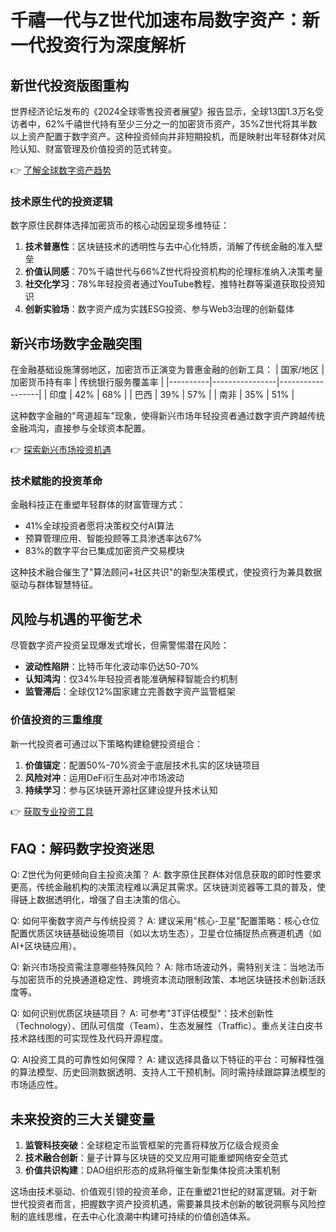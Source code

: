 # 千禧一代与Z世代加速布局数字资产：新一代投资行为深度解析

## 新世代投资版图重构
世界经济论坛发布的《2024全球零售投资者展望》报告显示，全球13国1.3万名受访者中，62%千禧世代持有至少三分之一的加密货币资产，35%Z世代将其半数以上资产配置于数字资产。这种投资倾向并非短期投机，而是映射出年轻群体对风险认知、财富管理及价值投资的范式转变。

👉 [了解全球数字资产趋势](https://bit.ly/okx_welcome)

### 技术原生代的投资逻辑
数字原住民群体选择加密货币的核心动因呈现多维特征：
1. **技术普惠性**：区块链技术的透明性与去中心化特质，消解了传统金融的准入壁垒
2. **价值认同感**：70%千禧世代与66%Z世代将投资机构的伦理标准纳入决策考量
3. **社交化学习**：78%年轻投资者通过YouTube教程、推特社群等渠道获取投资知识
4. **创新实验场**：数字资产成为实践ESG投资、参与Web3治理的创新载体

## 新兴市场数字金融突围
在金融基础设施薄弱地区，加密货币正演变为普惠金融的创新工具：
| 国家/地区 | 加密货币持有率 | 传统银行服务覆盖率 |
|----------|----------------|------------------|
| 印度      | 42%           | 68%             |
| 巴西      | 39%           | 57%             |
| 南非      | 35%           | 51%             |

这种数字金融的"弯道超车"现象，使得新兴市场年轻投资者通过数字资产跨越传统金融鸿沟，直接参与全球资本配置。

👉 [探索新兴市场投资机遇](https://bit.ly/okx_welcome)

### 技术赋能的投资革命
金融科技正在重塑年轻群体的财富管理方式：
- 41%全球投资者愿将决策权交付AI算法
- 预算管理应用、智能投顾等工具渗透率达67%
- 83%的数字平台已集成加密资产交易模块

这种技术融合催生了"算法顾问+社区共识"的新型决策模式，使投资行为兼具数据驱动与群体智慧特征。

## 风险与机遇的平衡艺术
尽管数字资产投资呈现爆发式增长，但需警惕潜在风险：
- **波动性陷阱**：比特币年化波动率仍达50-70%
- **认知鸿沟**：仅34%年轻投资者能准确解释智能合约机制
- **监管滞后**：全球仅12%国家建立完善数字资产监管框架

### 价值投资的三重维度
新一代投资者可通过以下策略构建稳健投资组合：
1. **价值锚定**：配置50%-70%资金于底层技术扎实的区块链项目
2. **风险对冲**：运用DeFi衍生品对冲市场波动
3. **持续学习**：参与区块链开源社区建设提升技术认知

👉 [获取专业投资工具](https://bit.ly/okx_welcome)

## FAQ：解码数字投资迷思

Q: Z世代为何更倾向自主投资决策？
A: 数字原住民群体对信息获取的即时性要求更高，传统金融机构的决策流程难以满足其需求。区块链浏览器等工具的普及，使得链上数据透明化，增强了自主决策的信心。

Q: 如何平衡数字资产与传统投资？
A: 建议采用"核心-卫星"配置策略：核心仓位配置优质区块链基础设施项目（如以太坊生态），卫星仓位捕捉热点赛道机遇（如AI+区块链应用）。

Q: 新兴市场投资需注意哪些特殊风险？
A: 除市场波动外，需特别关注：当地法币与加密货币的兑换通道稳定性、跨境资本流动限制政策、本地区块链技术创新活跃度等。

Q: 如何识别优质区块链项目？
A: 可参考"3T评估模型"：技术创新性（Technology）、团队可信度（Team）、生态发展性（Traffic）。重点关注白皮书技术路线图的可实现性及代码开源程度。

Q: AI投资工具的可靠性如何保障？
A: 建议选择具备以下特征的平台：可解释性强的算法模型、历史回测数据透明、支持人工干预机制。同时需持续跟踪算法模型的市场适应性。

## 未来投资的三大关键变量
1. **监管科技突破**：全球稳定币监管框架的完善将释放万亿级合规资金
2. **技术融合创新**：量子计算与区块链的交叉应用可能重塑网络安全范式
3. **价值共识构建**：DAO组织形态的成熟将催生新型集体投资决策机制

这场由技术驱动、价值观引领的投资革命，正在重塑21世纪的财富逻辑。对于新世代投资者而言，把握数字资产投资机遇，需要兼具技术创新的敏锐洞察与风险控制的底线思维，在去中心化浪潮中构建可持续的价值创造体系。